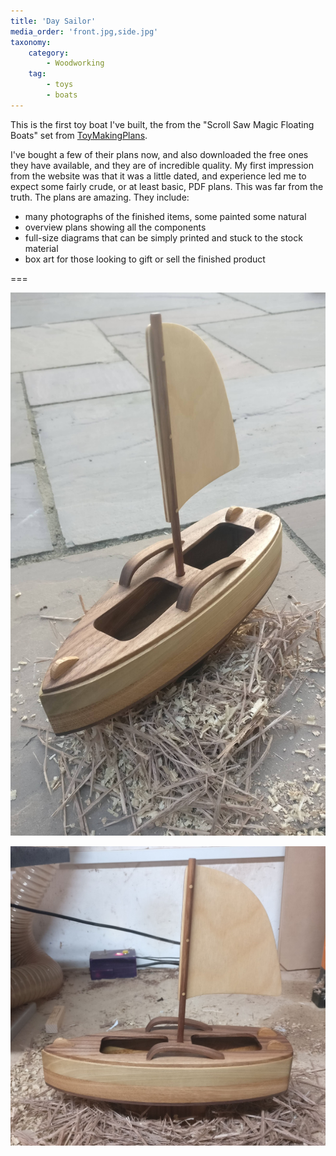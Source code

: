 ```yaml
---
title: 'Day Sailor'
media_order: 'front.jpg,side.jpg'
taxonomy:
    category:
        - Woodworking
    tag:
        - toys
        - boats
---
```


This is the first toy boat I've built, the from the "Scroll Saw Magic Floating Boats" set from [ToyMakingPlans](https://www.toymakingplans.com/website/PlanSets/scrollsawmagic-floating-boats.html).

I've bought a few of their plans now, and also downloaded the free ones they have available, and they are of
incredible quality. My first impression from the website was that it was a little dated, and experience led
me to expect some fairly crude, or at least basic, PDF plans. This was far from the truth. The plans are amazing.
They include:

* many photographs of the finished items, some painted some natural
* overview plans showing all the components
* full-size diagrams that can be simply printed and stuck to the stock material
* box art for those looking to gift or sell the finished product

===

![front](front.jpg?cropResize=800,800)

![side](side.jpg?cropResize=800,800)
